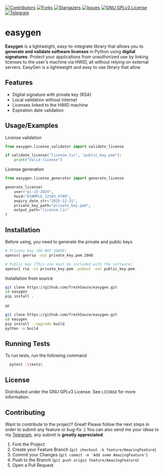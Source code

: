 [![Contributors][contributors-shield]][contributors-url]
[![Forks][forks-shield]][forks-url]
[![Stargazers][stars-shield]][stars-url]
[![Issues][issues-shield]][issues-url]
[![GNU GPLv3 License][license-shield]][license-url]
[![Telegram][telegram-shield]][telegram-url]


# easygen
**Easygen** is a lightweight, easy-to-integrate library that allows you to **generate and validate software licenses** in Python using **digital signatures**. Protect your applications from unauthorized use by linking licenses to the user's machine via HWID, all without relying on external servers. EasyGen is a lightweight and easy to use library that allow

## Features

- Digital signature with private key (RSA)
- Local validation without internet
- Licenses linked to the HWID machine
- Expiration date validation


## Usage/Examples

License validation
```python
from easygen.license_validator import validate_license

if validate_license("license.lic", "public_key.pem"):
    print("Valid license")
```

License generation
```python
from easygen.license_generator import generate_license

generate_license(
    user="pc-i5-2024",
    hwid="EXAMPLE_12345_6789",
    expiry_date_str="2025-12-31",
    private_key_path="private_key.pem",
    output_path="license.lic"
)
```



## Installation

Before using, you need to generate the private and public keys
```bash
# Private key (DO NOT SHARE)
openssl genrsa -out private_key.pem 2048

# Public key (This one must be included with the software)
openssl rsa -in private_key.pem -pubout -out public_key.pem
```
Installation from source 

```bash
git clone https://github.com/freshSauce/easygen.git
cd easygen
pip install .
```
or
```bash
git clone https://github.com/freshSauce/easygen.git
cd easygen
pip install --upgrade build
python -m build
```
    
## Running Tests

To run tests, run the following command

```bash
  pytest .\tests\
```


## License

Distributed under the GNU GPLv3 License. See `LICENSE` for more information.


## Contributing

Want to contribute to the project? Great! Please follow the next steps in order to submit any feature or bug-fix :) You can also send me your ideas to my [Telegram](https://t.me/freshSauce), any submit is **greatly appreciated**.

1. Fork the Project
2. Create your Feature Branch (`git checkout -b feature/AmazingFeature`)
3. Commit your Changes (`git commit -m 'Add some AmazingFeature'`)
4. Push to the Branch (`git push origin feature/AmazingFeature`)
5. Open a Pull Request

[contributors-shield]: https://img.shields.io/github/contributors/freshSauce/easygen.svg?style=for-the-badge
[contributors-url]: https://github.com/freshSauce/easygen/graphs/contributors
[forks-shield]: https://img.shields.io/github/forks/freshSauce/easygen.svg?style=for-the-badge
[forks-url]: https://github.com/freshSauce/easygen/network/members
[stars-shield]: https://img.shields.io/github/stars/freshSauce/easygen.svg?style=for-the-badge
[stars-url]: https://github.com/freshSauce/easygen/stargazers
[issues-shield]: https://img.shields.io/github/issues/freshSauce/easygen.svg?style=for-the-badge
[issues-url]: https://github.com/freshSauce/easygen/issues
[license-shield]: https://img.shields.io/github/license/freshSauce/easygen.svg?style=for-the-badge&cacheSeconds=3600
[license-url]: https://github.com/freshSauce/easygen/blob/main/LICENSE
[telegram-shield]: https://img.shields.io/badge/-@freshSauce-black?style=for-the-badge&logo=telegram&colorB=0af
[telegram-url]: https://t.me/freshSauce
